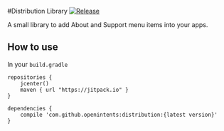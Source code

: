 #Distribution Library [![Release](https://jitpack.io/v/openintents/distribution.svg)](https://jitpack.io/#openintents/distribution)

A small library to add About and Support menu items into your apps.

## How to use
In your `build.gradle`
```
repositories {
    jcenter()
    maven { url "https://jitpack.io" }
}

dependencies {
    compile 'com.github.openintents:distribution:{latest version}'
}
```
